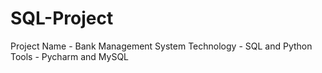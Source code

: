 # SQL-Project
Project Name - Bank Management System
Technology - SQL and Python
Tools - Pycharm and MySQL
